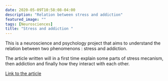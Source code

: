 ```yaml
---
date: 2020-05-09T10:58:08-04:00
description: "Relation between stress and addiction"
featured_image: ""
tags: [Neurosciences]
title: "Stress and addiction "
---
```


This is a neuroscience and psychology project that aims to understand the relation between two phenomenons : stress and addiction. <p> 
The article written will in a first time explain some parts of stress mecanism, then addiction and finally how they interact with each other.
<p>



[Link to the article](https://github.com/corentinlger/Relation-entre-Stress-et-Addiction/blob/main/TOUMINE%20LEGER%20Projet%20Stress%20%26%20Addiction.pdf)
